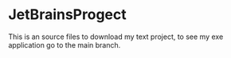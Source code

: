 # JetBrainsProgect

This is an source files to download my text project, to see my exe application go to the main branch.

